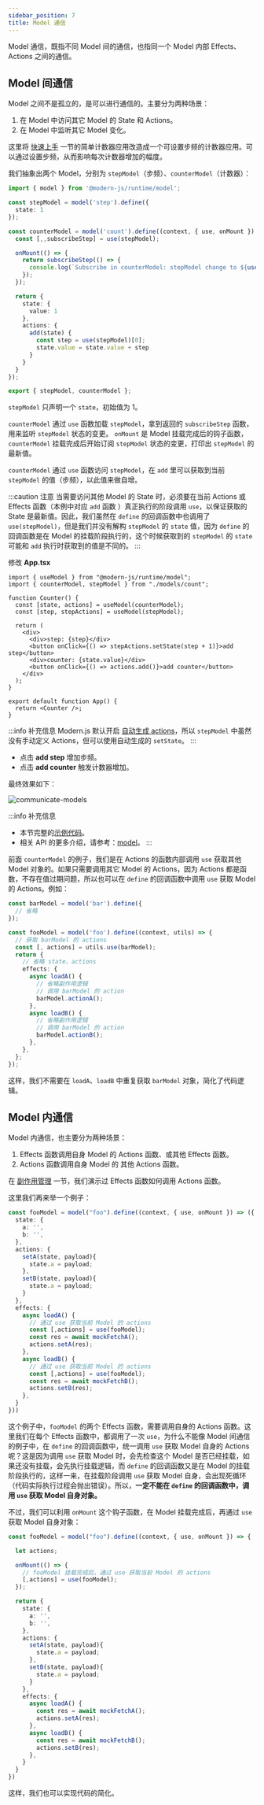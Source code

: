 ```yaml
---
sidebar_position: 7
title: Model 通信
---
```


Model 通信，既指不同 Model 间的通信，也指同一个 Model 内部 Effects、Actions 之间的通信。

## Model 间通信

Model 之间不是孤立的，是可以进行通信的。主要分为两种场景：

1. 在 Model 中访问其它 Model 的 State 和 Actions。
2. 在 Model 中监听其它 Model 变化。

这里将 [快速上手](/docs/guides/features/model/quick-start) 一节的简单计数器应用改造成一个可设置步频的计数器应用。可以通过设置步频，从而影响每次计数器增加的幅度。

我们抽象出两个 Model，分别为 `stepModel`（步频）、`counterModel`（计数器）：

```ts
import { model } from '@modern-js/runtime/model';

const stepModel = model('step').define({
  state: 1
});

const counterModel = model('count').define((context, { use, onMount }) => {
  const [,,subscribeStep] = use(stepModel);

  onMount(() => {
    return subscribeStep(() => {
      console.log(`Subscribe in counterModel: stepModel change to ${use(stepModel)[0]}`)
    });
  });

  return {
    state: {
      value: 1
    },
    actions: {
      add(state) {
        const step = use(stepModel)[0];
        state.value = state.value + step
      }
    }
  }
});

export { stepModel, counterModel };
```

`stepModel` 只声明一个 `state`，初始值为 1。

`counterModel` 通过 `use` 函数加载 `stepModel`，拿到返回的 `subscribeStep` 函数，用来监听 `stepModel` 状态的变更。 `onMount` 是 Model 挂载完成后的钩子函数，`counterModel` 挂载完成后开始订阅 `stepModel` 状态的变更，打印出 `stepModel` 的最新值。

`counterModel` 通过 `use` 函数访问 `stepModel`，在 `add` 里可以获取到当前 `stepModel` 的值（步频），以此值来做自增。

:::caution 注意
当需要访问其他 Model 的 State 时，必须要在当前 Actions 或 Effects 函数（本例中对应 `add` 函数 ）真正执行的阶段调用 `use`，以保证获取的 State 是最新值。因此，我们虽然在 `define` 的回调函数中也调用了 `use(stepModel)`，但是我们并没有解构 `stepModel` 的 `state` 值，因为 `define` 的回调函数是在 Model 的挂载阶段执行的，这个时候获取到的 `stepModel` 的 `state` 可能和 `add` 执行时获取到的值是不同的。
:::

修改 **App.tsx**

```tsx
import { useModel } from "@modern-js/runtime/model";
import { counterModel, stepModel } from "./models/count";

function Counter() {
  const [state, actions] = useModel(counterModel);
  const [step, stepActions] = useModel(stepModel);

  return (
    <div>
      <div>step: {step}</div>
      <button onClick={() => stepActions.setState(step + 1)}>add step</button>
      <div>counter: {state.value}</div>
      <button onClick={() => actions.add()}>add counter</button>
    </div>
  );
}

export default function App() {
  return <Counter />;
}
```

:::info 补充信息
Modern.js 默认开启 [自动生成 actions](./auto-actions.md)，所以 `stepModel` 中虽然没有手动定义 Actions，但可以使用自动生成的 `setState`。
:::

- 点击 **add step** 增加步频。
- 点击 **add counter** 触发计数器增加。

最终效果如下：

![communicate-models](https://lf3-static.bytednsdoc.com/obj/eden-cn/aphqeh7uhohpquloj/modern-js/docs/models-communicate.gif)


:::info 补充信息
- 本节完整的[示例代码](https://github.com/modern-js-dev/modern-js-examples/tree/main/series/tutorials/runtime-api/model/models-communication)。
- 相关 API 的更多介绍，请参考：[model](/docs/apis/app/runtime/model/model_#函数类型)。
:::

前面 `counterModel` 的例子，我们是在 Actions 的函数内部调用 `use` 获取其他 Model 对象的。如果只需要调用其它 Model 的 Actions，因为 Actions 都是函数，不存在值过期问题，所以也可以在 `define` 的回调函数中调用 `use` 获取 Model 的 Actions。例如：

```ts
const barModel = model('bar').define({
  // 省略
});

const fooModel = model('foo').define((context, utils) => {
  // 获取 barModel 的 actions
  const [, actions] = utils.use(barModel);
  return {
    // 省略 state、actions
    effects: {
      async loadA() {
        // 省略副作用逻辑
        // 调用 barModel 的 action
        barModel.actionA();
      },
      async loadB() {
        // 省略副作用逻辑
        // 调用 barModel 的 action
        barModel.actionB();
      },
    },
  };
});
```

这样，我们不需要在 `loadA`、`loadB` 中重复获取 `barModel` 对象，简化了代码逻辑。


## Model 内通信

Model 内通信，也主要分为两种场景：

1. Effects 函数调用自身 Model 的 Actions 函数、或其他 Effects 函数。
2. Actions 函数调用自身 Model 的 其他 Actions 函数。

在 [副作用管理](/docs/guides/features/model/manage-effects)  一节，我们演示过 Effects 函数如何调用 Actions 函数。

这里我们再来举一个例子：

```ts
const fooModel = model("foo").define((context, { use, onMount }) => ({
  state: {
    a: '',
    b: '',
  },
  actions: {
    setA(state, payload){
      state.a = payload;
    },
    setB(state, payload){
      state.a = payload;
    }
  },
  effects: {
    async loadA() {
      // 通过 use 获取当前 Model 的 actions
      const [,actions] = use(fooModel);
      const res = await mockFetchA();
      actions.setA(res);
    },
    async loadB() {
      // 通过 use 获取当前 Model 的 actions
      const [,actions] = use(fooModel);
      const res = await mockFetchB();
      actions.setB(res);
    },
  }
}))
```

这个例子中，`fooModel` 的两个 Effects 函数，需要调用自身的 Actions 函数。这里我们在每个 Effects 函数中，都调用了一次 `use`，为什么不能像 Model 间通信的例子中，在 `define` 的回调函数中，统一调用 `use` 获取 Model 自身的 Actions 呢？这是因为调用 `use` 获取 Model 时，会先检查这个 Model 是否已经挂载，如果还没有挂载，会先执行挂载逻辑，而 `define` 的回调函数又是在 Model 的挂载阶段执行的，这样一来，在挂载阶段调用 `use` 获取 Model 自身，会出现死循环（代码实际执行过程会抛出错误）。所以，**一定不能在 `define` 的回调函数中，调用 `use` 获取 Model 自身对象。**

不过，我们可以利用 `onMount` 这个钩子函数，在 Model 挂载完成后，再通过 `use` 获取 Model 自身对象：

```ts
const fooModel = model("foo").define((context, { use, onMount }) => {

  let actions;

  onMount(() => {
    // fooModel 挂载完成后，通过 use 获取当前 Model 的 actions
    [,actions] = use(fooModel);
  });

  return {
    state: {
      a: '',
      b: '',
    },
    actions: {
      setA(state, payload){
        state.a = payload;
      },
      setB(state, payload){
        state.a = payload;
      }
    },
    effects: {
      async loadA() {
        const res = await mockFetchA();
        actions.setA(res);
      },
      async loadB() {
        const res = await mockFetchB();
        actions.setB(res);
      },
    }
  }
})
```

这样，我们也可以实现代码的简化。

